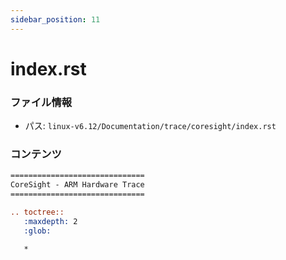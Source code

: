 ```yaml
---
sidebar_position: 11
---
```

# index.rst

### ファイル情報

- パス: `linux-v6.12/Documentation/trace/coresight/index.rst`

### コンテンツ

```rst
==============================
CoreSight - ARM Hardware Trace
==============================

.. toctree::
   :maxdepth: 2
   :glob:

   *

```
